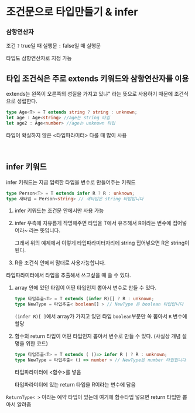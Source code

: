 # 조건문으로 타입만들기 & infer

### 삼항연산자

조건 `?` true일 때 실행문 `:` false일 때 실행문

타입도 삼항연산자로 지정 가능

## 타입 조건식은 주로 extends 키워드와 삼항연산자를 이용

extends는 왼쪽이 오른쪽의 성질을 가지고 있냐" 라는 뜻으로 사용하기 때문에 조건식으로 성립한다.

```typescript
type Age<T> = T extends string ? string : unknown;
let age : Age<string> //age는 string 타입
let age2 : Age<number> //age는 unknown 타입
```
타입이 확실하지 않은 <타입파라미터> 다룰 때 많이 사용

<br>

## infer 키워드
infer 키워드는 지금 입력한 타입을 변수로 만들어주는 키워드

```typescript
type Person<T> = T extends infer R ? R : unknown; 
type 새타입 = Person<string> // 새타입은 string 타입입니다 
```

1. infer 키워드는 조건문 안에서만 사용 가능

2. infer 우측에 자유롭게 작명해주면 타입을 T에서 유추해서 R이라는 변수에 집어넣어라~ 라는 뜻입니다.

    그래서 위의 예제에서 <string> 이렇게 타입파라미터자리에 string 집어넣으면 R은 string이 된다.

3. R을 조건식 안에서 맘대로 사용가능합니다.

타입파라미터에서 타입을 추출해서 쓰고싶을 때 쓸 수 있다.

  1. array 안에 있던 타입이 어떤 타입인지 뽑아서 변수로 만들 수 있다.

      ```typescript
      type 타입추출<T> = T extends (infer R)[] ? R : unknown; 
      type NewType = 타입추출< boolean[] > // NewType 은 boolean 타입입니다 
      ```
      `(infer R)[ ]`에서 array가 가지고 있던 타입 `boolean`부분만 쏙 뽑아서 `R` 변수에 할당

  2. 함수의 return 타입이 어떤 타입인지 뽑아서 변수로 만들 수 있다. (사실상 개념 설명을 위한 코드)

      ```typescript
      type 타입추출<T> = T extends ( ()=> infer R ) ? R : unknown; 
      type NewType = 타입추출< () => number > // NewType은 number 타입입니다 
      ```

      타입파라미터에 <함수>를 넣음
      
      타입파라미터에 있는 return 타입을 R이라는 변수에 담음

`ReturnType< >` 이라는 예약 타입이 있는데 여기에 함수타입 넣으면 return 타입만 뽑아서 알려줌 
